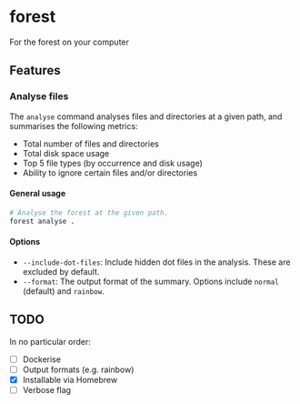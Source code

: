 # forest
For the forest on your computer

## Features

### Analyse files

The `analyse` command analyses files and directories at a given path, and summarises the following
metrics:
* Total number of files and directories
* Total disk space usage
* Top 5 file types (by occurrence and disk usage)
* Ability to ignore certain files and/or directories

#### General usage

```bash
# Analyse the forest at the given path.
forest analyse .
```

#### Options

* `--include-dot-files`: Include hidden dot files in the analysis. These are excluded by default.
* `--format`: The output format of the summary. Options include `normal` (default) and `rainbow`.

## TODO

In no particular order:

- [ ] Dockerise
- [ ] Output formats (e.g. rainbow)
- [x] Installable via Homebrew
- [ ] Verbose flag
